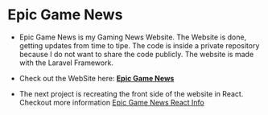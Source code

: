 # Epic Game News

- Epic Game News is my Gaming News Website. The Website is done, getting updates from time to tipe. The code is inside a private repository because I do not want to share the code publicly. The website is made with the Laravel Framework.

- Check out the WebSite here: **[Epic Game News](https://www.epicgamenews.com/)**
- The next project is recreating the front side of the website in React. Checkout more information [Epic Game News React Info](https://github.com/laurentiucozma12/epic-game-news-reactjs)
